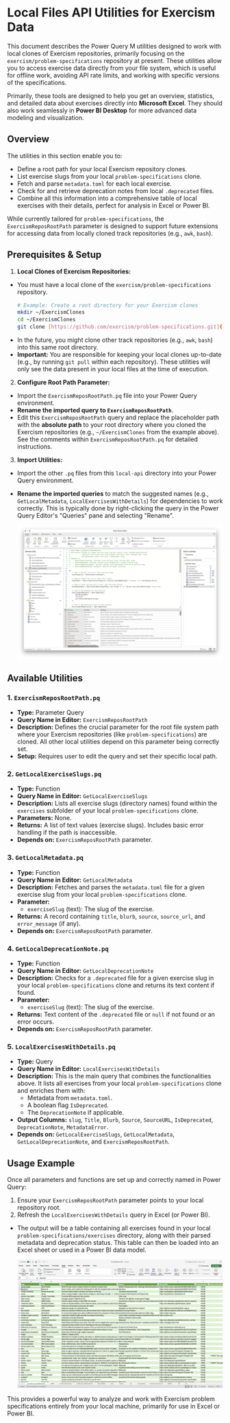 # Local Files API Utilities for Exercism Data

This document describes the Power Query M utilities designed to work with local clones of Exercism repositories, primarily focusing on the `exercism/problem-specifications` repository at present. These utilities allow you to access exercise data directly from your file system, which is useful for offline work, avoiding API rate limits, and working with specific versions of the specifications.

Primarily, these tools are designed to help you get an overview, statistics, and detailed data about exercises directly into **Microsoft Excel**. They should also work seamlessly in **Power BI Desktop** for more advanced data modeling and visualization.

## Overview

The utilities in this section enable you to:
* Define a root path for your local Exercism repository clones.
* List exercise slugs from your local `problem-specifications` clone.
* Fetch and parse `metadata.toml` for each local exercise.
* Check for and retrieve deprecation notes from local `.deprecated` files.
* Combine all this information into a comprehensive table of local exercises with their details, perfect for analysis in Excel or Power BI.

While currently tailored for `problem-specifications`, the `ExercismReposRootPath` parameter is designed to support future extensions for accessing data from locally cloned track repositories (e.g., `awk`, `bash`).

## Prerequisites & Setup

1.  **Local Clones of Exercism Repositories:**
  * You must have a local clone of the `exercism/problem-specifications` repository.
      ```bash
      # Example: Create a root directory for your Exercism clones
      mkdir ~/ExercismClones
      cd ~/ExercismClones
      git clone [https://github.com/exercism/problem-specifications.git](https://github.com/exercism/problem-specifications.git)
      ```
  * In the future, you might clone other track repositories (e.g., `awk`, `bash`) into this same root directory.
  * **Important:** You are responsible for keeping your local clones up-to-date (e.g., by running `git pull` within each repository). These utilities will only see the data present in your local files at the time of execution.

2.  **Configure Root Path Parameter:**
  * Import the `ExercismReposRootPath.pq` file into your Power Query environment.
  * **Rename the imported query to `ExercismReposRootPath`**.
  * Edit this `ExercismReposRootPath` query and replace the placeholder path with the **absolute path** to your root directory where you cloned the Exercism repositories (e.g., `~/ExercismClones` from the example above). See the comments within `ExercismReposRootPath.pq` for detailed instructions.

3.  **Import Utilities:**
  * Import the other `.pq` files from this `local-api` directory into your Power Query environment.
  * **Rename the imported queries** to match the suggested names (e.g., `GetLocalMetadata`, `LocalExercisesWithDetails`) for dependencies to work correctly. This is typically done by right-clicking the query in the Power Query Editor's "Queries" pane and selecting "Rename".

    ![local-api-utilities.png](../../assets/local-api-utilities.png)

## Available Utilities

### 1. `ExercismReposRootPath.pq`

* **Type:** Parameter Query
* **Query Name in Editor:** `ExercismReposRootPath`
* **Description:** Defines the crucial parameter for the root file system path where your Exercism repositories (like `problem-specifications`) are cloned. All other local utilities depend on this parameter being correctly set.
* **Setup:** Requires user to edit the query and set their specific local path.

### 2. `GetLocalExerciseSlugs.pq`

* **Type:** Function
* **Query Name in Editor:** `GetLocalExerciseSlugs`
* **Description:** Lists all exercise slugs (directory names) found within the `exercises` subfolder of your local `problem-specifications` clone.
* **Parameters:** None.
* **Returns:** A list of text values (exercise slugs). Includes basic error handling if the path is inaccessible.
* **Depends on:** `ExercismReposRootPath` parameter.

### 3. `GetLocalMetadata.pq`

* **Type:** Function
* **Query Name in Editor:** `GetLocalMetadata`
* **Description:** Fetches and parses the `metadata.toml` file for a given exercise slug from your local `problem-specifications` clone.
* **Parameter:**
  * `exerciseSlug` (text): The slug of the exercise.
* **Returns:** A record containing `title`, `blurb`, `source`, `source_url`, and `error_message` (if any).
* **Depends on:** `ExercismReposRootPath` parameter.

### 4. `GetLocalDeprecationNote.pq`

* **Type:** Function
* **Query Name in Editor:** `GetLocalDeprecationNote`
* **Description:** Checks for a `.deprecated` file for a given exercise slug in your local `problem-specifications` clone and returns its text content if found.
* **Parameter:**
  * `exerciseSlug` (text): The slug of the exercise.
* **Returns:** Text content of the `.deprecated` file or `null` if not found or an error occurs.
* **Depends on:** `ExercismReposRootPath` parameter.

### 5. `LocalExercisesWithDetails.pq`

* **Type:** Query
* **Query Name in Editor:** `LocalExercisesWithDetails`
* **Description:** This is the main query that combines the functionalities above. It lists all exercises from your local `problem-specifications` clone and enriches them with:
  * Metadata from `metadata.toml`.
  * A boolean flag `IsDeprecated`.
  * The `DeprecationNote` if applicable.
* **Output Columns:** `slug`, `Title`, `Blurb`, `Source`, `SourceURL`, `IsDeprecated`, `DeprecationNote`, `MetadataError`.
* **Depends on:** `GetLocalExerciseSlugs`, `GetLocalMetadata`, `GetLocalDeprecationNote`, and `ExercismReposRootPath`.

## Usage Example

Once all parameters and functions are set up and correctly named in Power Query:

1.  Ensure your `ExercismReposRootPath` parameter points to your local repository root.
2.  Refresh the `LocalExercisesWithDetails` query in Excel (or Power BI).
  * The output will be a table containing all exercises found in your local `problem-specifications/exercises` directory, along with their parsed metadata and deprecation status. This table can then be loaded into an Excel sheet or used in a Power BI data model.

    ![LocalExercisesWithDetails.png](../../assets/LocalExercisesWithDetails.png)

This provides a powerful way to analyze and work with Exercism problem specifications entirely from your local machine, primarily for use in Excel or Power BI.
